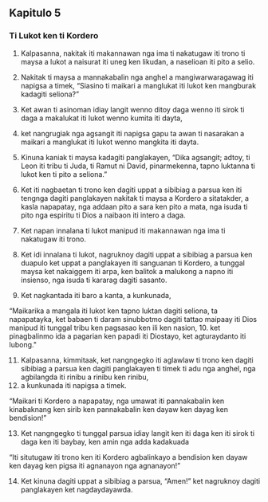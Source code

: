 Kapitulo 5
----------

### Ti Lukot ken ti Kordero

1. Kalpasanna, nakitak iti makannawan nga ima ti nakatugaw iti trono ti maysa a lukot a naisurat iti uneg ken likudan, a naselioan iti pito a selio.
2. Nakitak ti maysa a mannakabalin nga anghel a mangiwarwaragawag iti napigsa a timek, “Siasino ti maikari a manglukat iti lukot ken mangburak kadagiti seliona?”
3. Ket awan ti asinoman idiay langit wenno ditoy daga wenno iti sirok ti daga a makalukat iti lukot wenno kumita iti dayta,
4. ket nangrugiak nga agsangit iti napigsa gapu ta awan ti nasarakan a maikari a manglukat iti lukot wenno mangkita iti dayta.
5. Kinuna kaniak ti maysa kadagiti panglakayen, “Dika agsangit; adtoy, ti Leon iti tribu ti Juda, ti Ramut ni David, pinarmekenna, tapno luktanna ti lukot ken ti pito a seliona.”

6. Ket iti nagbaetan ti trono ken dagiti uppat a sibibiag a parsua ken iti tengnga dagiti panglakayen nakitak ti maysa a Kordero a sitatakder, a kasla napapatay, nga addaan pito a sara ken pito a mata, nga isuda ti pito nga espiritu ti Dios a naibaon iti intero a daga.
7. Ket napan innalana ti lukot manipud iti makannawan nga ima ti nakatugaw iti trono.
8. Ket idi innalana ti lukot, nagruknoy dagiti uppat a sibibiag a parsua ken duapulo ket uppat a panglakayen iti sanguanan ti Kordero, a tunggal maysa ket nakaiggem iti arpa, ken balitok a malukong a napno iti insienso, nga isuda ti kararag dagiti sasanto.
9. Ket nagkantada iti baro a kanta, a kunkunada,

“Maikarika a mangala iti lukot
ken tapno luktan dagiti seliona, ta napapatayka, ket babaen ti daram sinubbotmo dagiti tattao maipaay iti Dios manipud iti tunggal tribu ken pagsasao ken ili ken nasion,
10. ket pinagbalinmo ida a pagarian ken papadi iti Diostayo, ket agturaydanto iti lubong."

11. Kalpasanna, kimmitaak, ket nangngegko iti aglawlaw ti trono ken dagiti sibibiag a parsua ken dagiti panglakayen ti timek ti adu nga anghel, nga agbilangda iti rinibu a rinibu ken rinibu,
12. a kunkunada iti napigsa a timek.

“Maikari ti Kordero a napapatay, nga umawat iti pannakabalin ken kinabaknang ken sirib ken pannakabalin
ken dayaw ken dayag ken bendision!”

13. Ket nangngegko ti tunggal parsua idiay langit ken iti daga ken iti sirok ti daga ken iti baybay, ken amin nga adda kadakuada

“Iti situtugaw iti trono ken iti Kordero
agbalinkayo a bendision ken dayaw ken dayag ken pigsa iti agnanayon nga agnanayon!”

14. Ket kinuna dagiti uppat a sibibiag a parsua, “Amen!” ket nagruknoy dagiti panglakayen ket nagdaydayawda.